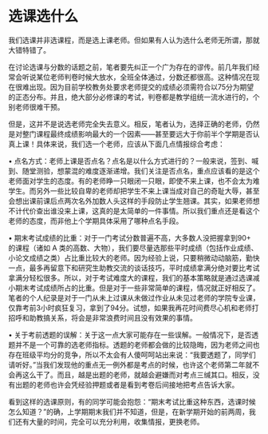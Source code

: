 # 选课选什么

我们选课并非选课程，而是选上课老师。但如果有人认为选什么老师无所谓，那就大错特错了。

在讨论选课与分数的话题之前，笔者要先纠正一个广为存在的谬传。前几年我们经常会听说某位老师判卷时候大放水，全班全体通过，分数还都很高。这种情况在现在很难出现。因为目前学校教务处要求老师提交的成绩必须需符合以75分为期望的正态分布。并且，绝大部分必修课的考试，判卷都是教学组统一流水进行的，个别老师很难干预。

但是，这并不是说选老师完全失去意义。相反，笔者认为，选择正确的老师，仍然是对整门课程最终成绩影响最大的一个因素——甚至要远大于你前半个学期是否认真上课！具体来说，我们选一个老师，应该从下面几点情报综合考虑：

•   点名方式：老师上课是否点名？点名是以什么方式进行的？一般来说，签到、喊到、随堂测验，想蒙混的难度逐渐递增。我们关注是否点名，重点应该看的是这个老师面对学生的态度。有的老师睁一只眼闭一只眼，即使不来上课，也不会太为难学生。而另外一些比较自卑的老师却把学生不来上课当成对自己的奇耻大辱，甚至会想出课前课后点两次名外加数人头这样的手段防止学生翘课。其实，如果老师想不计代价查出谁没来上课，这真的是太简单的一件事情。所以我们重点还是看这个老师的态度，而非他上个学期具体采用了哪种点名手段。

•   期末考试成绩的比重：对于一门考试分数普遍不高，大多数人没把握拿到90+ 的课程（诸如 A 类的高数、大物），我们要尽量选那些平时成绩（包括作业成绩、小论文成绩之类）占比重比较大的老师。因为经验上说，只要稍微动动脑筋，勤快一点，最多再留意下和研究生助教交流的谈话技巧，平时成绩拿满分绝对要比考试拿满分轻松很多。所以，对于考试难度大的课程，我们的基本策略就是通过选课减小期末考试成绩所占的比重。但是对于一些非常简单的课程，情况就正好相反了。笔者的个人纪录是对于一门从未上过课从未做过作业从未见过老师的学院专业课，仅靠考前3小时疯狂复习，拿到了94分。试想，如果我再花时间费尽心机和老师打招呼和助教搞关系，将会是非常浪费时间且没有效果的事情。

•   关于考前透题的误解：关于这一点大家可能存在一些误解。一般情况下，是否透题并不是一个可靠的选老师指标。透题的老师都会做的比较隐晦，因为老师之间也存在班级平均分的竞争，所以不太会有人傻呵呵站出来说：“我要透题了，同学们请听好。”当我们发现他的重点无一例外都是考点的时候，也许这个老师第二年就不会再这么干了。而且，越是出题的老师，就越会避嫌而对考点三缄其口。相反，没有出题的老师也许会凭经验押题或者是看到考卷后间接地把考点告诉大家。

看到这样的选课原则，有的同学可能会抱怨：“期末考试比重这种东西，选课时候怎么知道？”的确，上学期期末我们并不知道，但是，在新学期开始的前两周，我们还有大量的时间，完全可以充分利用，收集情报，更换老师。

